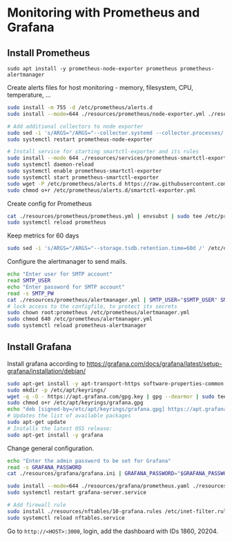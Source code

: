 # Monitoring with Prometheus and Grafana

## Install Prometheus

`sudo apt install -y prometheus-node-exporter prometheus prometheus-alertmanager`

Create alerts files for host monitoring - memory, filesystem, CPU, temperature, ...

```bash
sudo install -m 755 -d /etc/prometheus/alerts.d
sudo install --mode=644 ./resources/prometheus/node-exporter.yml ./resources/prometheus/deadmanswitch.yml /etc/prometheus/alerts.d

# Add additional collectors to node exporter
sudo sed -i 's/ARGS="/ARGS="--collector.systemd --collector.processes/' /etc/default/prometheus-node-exporter
sudo systemctl restart prometheus-node-exporter

# Install service for starting smartctl-exporter and its rules
sudo install --mode 644 ./resources/services/prometheus-smartctl-exporter.service /etc/systemd/system
sudo systemctl daemon-reload
sudo systemctl enable prometheus-smartctl-exporter
sudo systemctl start prometheus-smartctl-exporter
sudo wget -P /etc/prometheus/alerts.d https://raw.githubusercontent.com/samber/awesome-prometheus-alerts/master/dist/rules/s.m.a.r.t-device-monitoring/smartctl-exporter.yml
sudo chmod o+r /etc/prometheus/alerts.d/smartctl-exporter.yml
```

Create config for Prometheus

```bash
cat ./resources/prometheus/prometheus.yml | envsubst | sudo tee /etc/prometheus/prometheus.yml
sudo systemctl reload prometheus
```

Keep metrics for 60 days

```bash
sudo sed -i 's/ARGS="/ARGS="--storage.tsdb.retention.time=60d /' /etc/default/prometheus
```

Configure the alertmanager to send mails.

```bash
echo "Enter user for SMTP account"
read SMTP_USER
echo "Enter password for SMTP account"
read -s SMTP_PW
cat ./resources/prometheus/alertmanager.yml | SMTP_USER="$SMTP_USER" SMTP_PW="$SMTP_PW" envsubst | sudo tee /etc/prometheus/alertmanager.yml
# lock access to the configfile, to protect its secrets
sudo chown root:prometheus /etc/prometheus/alertmanager.yml
sudo chmod 640 /etc/prometheus/alertmanager.yml
sudo systemctl reload prometheus-alertmanager
```

## Install Grafana

Install grafana according to https://grafana.com/docs/grafana/latest/setup-grafana/installation/debian/

```bash
sudo apt-get install -y apt-transport-https software-properties-common wget
sudo mkdir -p /etc/apt/keyrings/
wget -q -O - https://apt.grafana.com/gpg.key | gpg --dearmor | sudo tee /etc/apt/keyrings/grafana.gpg > /dev/null
sudo chmod o+r /etc/apt/keyrings/grafana.gpg
echo "deb [signed-by=/etc/apt/keyrings/grafana.gpg] https://apt.grafana.com stable main" | sudo tee -a /etc/apt/sources.list.d/grafana.list
# Updates the list of available packages
sudo apt-get update
# Installs the latest OSS release:
sudo apt-get install -y grafana
```

Change general configuration.

```bash
echo "Enter the admin password to be set for Grafana"
read -s GRAFANA_PASSWORD
cat ./resources/grafana/grafana.ini | GRAFANA_PASSWORD="$GRAFANA_PASSWORD" envsubst | sudo tee -a /etc/grafana/grafana.ini

sudo install --mode=644 ./resources/grafana/prometheus.yaml ./resources/grafana/alertmanager.yaml /etc/grafana/provisioning/datasources
sudo systemctl restart grafana-server.service

# Add firewall rule
sudo install ./resources/nftables/10-grafana.rules /etc/inet-filter.rules.d
sudo systemctl reload nftables.service
```

Go to `http://<HOST>:3000`, login, add the dashboard with IDs 1860, 20204.
